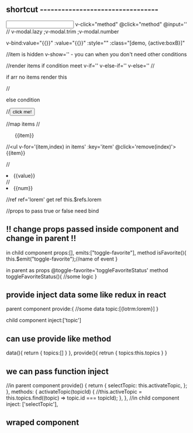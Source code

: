 ## shortcut ---------------------------------

<input type="text" v-model='inputValue'>
v-click="method"
@click="method" @input=''
// v-modal.lazy ;v-modal.trim ;v-modal.number

v-bind:value="{{}}"
:value="{{}}"
:style=""
:class="[demo, {active:boxB}]"

//item is hidden
v-show='' - you can when you don't need other conditions

//render items if condition meet
v-if=''
v-else-if=''
v-else=''
//<p v-if='goals.length === 0'>if arr no items render this<p>
//<p v-else-if='goals.length >=3'>else condition</p>
//<button v-elese>click me!</button>

//map items
//<ul v-for='(item,index) in items' :key='item'>{{item}}</ul>
//<ul v-for='(item,index) in items' :key='item' @click='remove(index)'>{{item}}</ul>

//<li v-for='value in {name:"jacek",age:22}' :key='value'>{{value}}</li>
//<li v-for='num in 10'>{{num}}</li>

//ref
ref='lorem'
get ref
this.$refs.lorem

//props
to pass true or false need bind
<my-component :is-named='true'>

## !! change props passed inside component and change in parent !!

in child component
props:[],
emits:["toggle-favorite"],
method
isFavorite(){
this.$emit("toggle-favorite");//name of event
}

in parent
as props @toggle-favorite='toggleFavoriteStatus'
method
toggleFavoriteStatus(){
//some logic
}

## provide inject data some like redux in react

parent component
provide:{
//some data
topic:[{lotrm:lorem}]
}

child component
inject:['topic']

## can use provide like method

data(){
return {
topics:[]
}
},
provide(){
retrun {
topics:this.topics
}
}

## we can pass function inject

//in parent component
provide() {
return {
selectTopic: this.activateTopic,
};
},
methods: {
activateTopic(topicId) {
//this.activeTopic = this.topics.find((topic) => topic.id === topicId);
},
},
//in child component
<template>
<button @click="selectTopic(id)">Learn More</button>
</template>
inject: ['selectTopic'],

## wraped component

<template v-slot:header> or <template #header>

## -------------------------------------------------------------------

## vue - directives

## use link or input

## v-bind (set value )

v-bind:<src, value>="<data or variable>"

## v-on:click="<method>" v-on:input

v-on:click="addToCounter"

## when pass arg on function and need event obj use $event

v-on:input="function($event, args)"

function(e,n ame){}

## modif .prevent

## v-on:submit.prevent="submitForm" or v-on:click.left (click left mouse btn)

## v-on:keyup.enter='confirmInput'

preventDefault()

## v-once - no render element after rerender !!!!!

## v-model="<some data>" = this chandle input update value and store in data obj

 <input type="text" v-model='inputValue'>

## computed: { use ony to display value transform them DYNAMIC VALUE'S

<p>Full name {{fullName}}</p>
  computed: {
    fullName() {
      if (this.inputValue === "") {
        return "";
      } else {
        return this.inputValue + " " + "Zablockie";
      }
    },
  },

## watcher

{ data() {
return {
inputValue: "",
};
watch: {
inputValue() {
console.log("this watcher well trigger after inputValue change");
},

## shorcuts

v-click="method"
@click="method"

v-bind:value="{{}}"
:value="{{}}"

## inline STYLE ====================

<div :style='{borderColor:boxA ? "red":"#ccc" }' class="demo" @click='boxSelected("A")'></div>

  <div :class="boxA ? 'demo active':'demo'" @click='boxSelected("A")'></div>

## BEST

 <div :class="{demo:true,active:boxA}" @click='boxSelected("A")'></div>
   <div class="demo" :class="{active:boxA}" @click='boxSelected("A")'></div>

## can use computed obj

boxAClasses() {
return { active: this.boxA };
},

## can use array

:class="[demo, {active:boxB}]"

## v-if=""

data() {
return { goals: [] };
},

<p v-if='goals.length === 0'>if arr no items render this<p>

## v-else can only use after v-if

<p v-if='goals.length === 0'>if arr no items render this<p>
<p v-else-if='goals.length >=3'>else condition</p>
<button v-elese>click me!</button>

## v-for map items

data() {
return { goals: [] };
},

<ul v-for='goal in goals'>
<p>{{goal}}</p>
</ul>

## ref='<string>'

ref='lorem'
in js file
this.$refs.lorem

## life-cucle methods

in .js
1-beforeCreate(){}
2-created(){}
3-beforeMount(){}
4-mounted(){}
5-beforeUpdate(){}
6-updated(){}

beforeUnmount(){}
unmounted(){}

## pass props name in array or name and type in obj

props:["jacek","dupa","rara"]
props:{
jacek:String,dupa:String,rara:String
}

## change props inside props and change in parent !!

in child component
method
this.$emit("toggle-favorite");

in parent
as props @toggle-favorite=''
method
some logic

## pass props as obj

<template>
  <user-data v-bind="person"></user-data>
</template>
 
<script>
  export default {
    data() {
      return {
        person: { firstname: 'Max', lastname: 'Schwarz' }
      };
    }
  }
</script>

## register components in main.js

import Component './../'

const app=createApp({})
app.component('component',Component)

## provide inject data some like redux in react

parent component
provide:{
//some data
topic:[{lotrm:lorem}]
}

child component
inject:['topic']

## can use provide like method

data(){
return {
topics:[]
}
},
provide(){
retrun {
topics:this.topics
}
}

## register components in main.js componnet is register globally

to wrap content whit componet use <slot> tag in wrapper componet
! - can use more than 1 slot

<div>
  <slot></slot>
</div>
<section>
  <slot name='section'></slot>
</section>
..
  <my-component-wrapper>
    <template v-slot:section>
    </template>
    <template v-slot:default>
    </template>
  </my-component-wrapper>

## to get slot proxy

mounted(){
consol.log(this.$slots)
}
and we can check if v-slot: is passed
v-if="$slots.header"

## use dynamic walues in component wrapper

<li v-for="goal in goals">
  <slot
  :item="goal"
  ></slot>
</li>

## dynamic components

import ActiveGoals from "./components/ActiveGoals.vue";
import ManageGoals from "./components/ManageGoals.vue";

data() {
return {
selectedComponent: "active-goals",
<component :is="selectedComponent"></component>
//wrap
<keep-alive>
<component :is="selectedComponent"></component>
</keep-alive>
to save inputs from switched components

## teleport

<teleport to=''></teleport>
